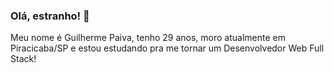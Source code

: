 ### Olá, estranho! 👋

Meu nome é Guilherme Paiva, tenho 29 anos, moro atualmente em Piracicaba/SP e estou estudando pra me tornar um Desenvolvedor Web Full Stack!
